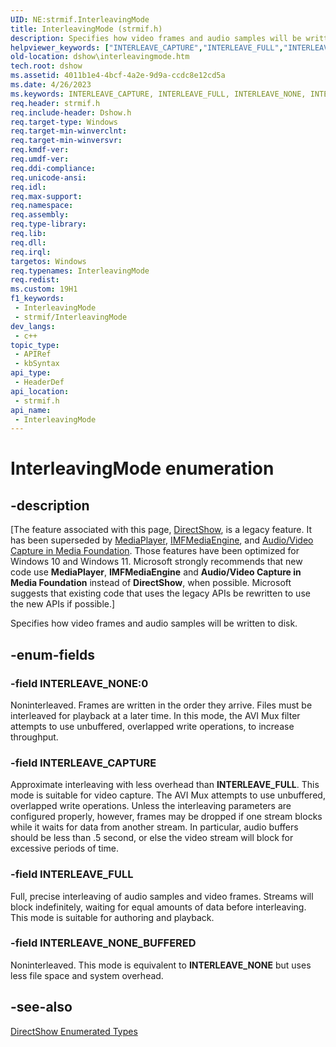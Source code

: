```yaml
---
UID: NE:strmif.InterleavingMode
title: InterleavingMode (strmif.h)
description: Specifies how video frames and audio samples will be written to disk.
helpviewer_keywords: ["INTERLEAVE_CAPTURE","INTERLEAVE_FULL","INTERLEAVE_NONE","INTERLEAVE_NONE_BUFFERED","InterleavingMode","InterleavingMode enumeration [DirectShow]","InterleavingModeEnumeration","dshow.interleavingmode","strmif/INTERLEAVE_CAPTURE","strmif/INTERLEAVE_FULL","strmif/INTERLEAVE_NONE","strmif/INTERLEAVE_NONE_BUFFERED","strmif/InterleavingMode"]
old-location: dshow\interleavingmode.htm
tech.root: dshow
ms.assetid: 4011b1e4-4bcf-4a2e-9d9a-ccdc8e12cd5a
ms.date: 4/26/2023
ms.keywords: INTERLEAVE_CAPTURE, INTERLEAVE_FULL, INTERLEAVE_NONE, INTERLEAVE_NONE_BUFFERED, InterleavingMode, InterleavingMode enumeration [DirectShow], InterleavingModeEnumeration, dshow.interleavingmode, strmif/INTERLEAVE_CAPTURE, strmif/INTERLEAVE_FULL, strmif/INTERLEAVE_NONE, strmif/INTERLEAVE_NONE_BUFFERED, strmif/InterleavingMode
req.header: strmif.h
req.include-header: Dshow.h
req.target-type: Windows
req.target-min-winverclnt: 
req.target-min-winversvr: 
req.kmdf-ver: 
req.umdf-ver: 
req.ddi-compliance: 
req.unicode-ansi: 
req.idl: 
req.max-support: 
req.namespace: 
req.assembly: 
req.type-library: 
req.lib: 
req.dll: 
req.irql: 
targetos: Windows
req.typenames: InterleavingMode
req.redist: 
ms.custom: 19H1
f1_keywords:
 - InterleavingMode
 - strmif/InterleavingMode
dev_langs:
 - c++
topic_type:
 - APIRef
 - kbSyntax
api_type:
 - HeaderDef
api_location:
 - strmif.h
api_name:
 - InterleavingMode
---
```


# InterleavingMode enumeration


## -description

\[The feature associated with this page, [DirectShow](/windows/win32/directshow/directshow), is a legacy feature. It has been superseded by [MediaPlayer](/uwp/api/Windows.Media.Playback.MediaPlayer), [IMFMediaEngine](/windows/win32/api/mfmediaengine/nn-mfmediaengine-imfmediaengine), and [Audio/Video Capture in Media Foundation](windows/win32/medfound/audio-video-capture-in-media-foundation). Those features have been optimized for Windows 10 and Windows 11. Microsoft strongly recommends that new code use **MediaPlayer**, **IMFMediaEngine** and **Audio/Video Capture in Media Foundation** instead of **DirectShow**, when possible. Microsoft suggests that existing code that uses the legacy APIs be rewritten to use the new APIs if possible.\]

Specifies how video frames and audio samples will be written to disk.

## -enum-fields

### -field INTERLEAVE_NONE:0

Noninterleaved. Frames are written in the order they arrive. Files must be interleaved for playback at a later time. In this mode, the AVI Mux filter attempts to use unbuffered, overlapped write operations, to increase throughput.

### -field INTERLEAVE_CAPTURE

Approximate interleaving with less overhead than <b>INTERLEAVE_FULL</b>. This mode is suitable for video capture. The AVI Mux attempts to use unbuffered, overlapped write operations. Unless the interleaving parameters are configured properly, however, frames may be dropped if one stream blocks while it waits for data from another stream. In particular, audio buffers should be less than .5 second, or else the video stream will block for excessive periods of time.

### -field INTERLEAVE_FULL

Full, precise interleaving of audio samples and video frames. Streams will block indefinitely, waiting for equal amounts of data before interleaving. This mode is suitable for authoring and playback.

### -field INTERLEAVE_NONE_BUFFERED

Noninterleaved. This mode is equivalent to <b>INTERLEAVE_NONE</b> but uses less file space and system overhead.

## -see-also

<a href="/windows/desktop/DirectShow/directshow-enumerated-types">DirectShow Enumerated Types</a>
